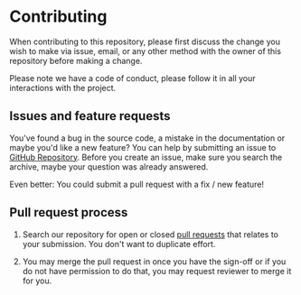# Contributing

When contributing to this repository, please first discuss the change you wish
to make via issue, email, or any other method with the owner of this repository
before making a change.

Please note we have a code of conduct, please follow it in all your interactions
with the project.

## Issues and feature requests

You've found a bug in the source code, a mistake in the documentation or maybe
you'd like a new feature? You can help by submitting an issue to
[GitHub Repository][github]. Before you create an issue, make sure you search
the archive, maybe your question was already answered.

Even better: You could submit a pull request with a fix / new feature!

## Pull request process

1. Search our repository for open or closed [pull requests][prs] that relates
   to your submission. You don't want to duplicate effort.

1. You may merge the pull request in once you have the sign-off or if you do not
   have permission to do that, you may request reviewer to merge it for you.

[github]: https://github.com/bacco007/HomeAssistantConfig/issues
[prs]: https://github.com/bacco007/HomeAssistantConfig/pulls
